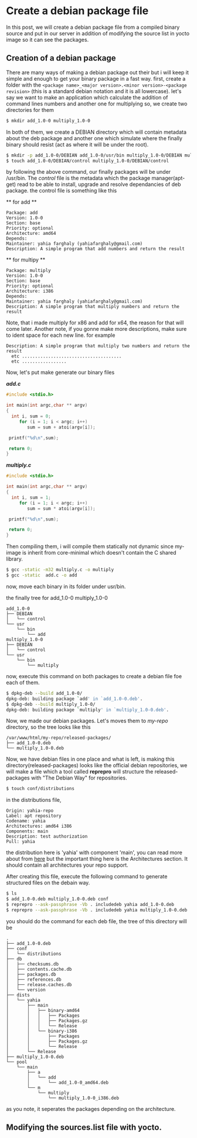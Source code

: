 # Create a debian package file
In this post, we will create a debian package file from a compiled binary source and put in our server in addition of modifying the source list in yocto image so it can see the packages.

## Creation of a debian package 
There are many ways of making a debian package out their but i will keep it simple and enough to get your binary package in a fast way. 
first, create a folder with the ``` <package name>_<major version>.<minor version>-<package revision> ``` (this is a standard debian notation and it is all lowercase). let's say we want to make an application which calculate the addition of command lines numbers and another one for multiplying so, we create two directories for them

```sh
$ mkdir add_1.0-0 multiply_1.0-0
```
In both of them, we create a DEBIAN directory which will contain metadata about the deb package and another one which simulate where the finally binary should resist (act as where it will be under the root).
```sh
$ mkdir -p add_1.0-0/DEBIAN add_1.0-0/usr/bin multiply_1.0-0/DEBIAN multiply_1.0-0/usr/bin
$ touch add_1.0-0/DEBIAN/control multiply_1.0-0/DEBIAN/control
```
by following the above command, our finally packages will be under /usr/bin. The *control* file is the metadata which the package manager(apt-get) read to be able to install, upgrade and resolve dependancies of deb package.
the control file is something like this

** for add **
```
Package: add
Version: 1.0-0
Section: base
Priority: optional
Architecture: amd64
Depends:
Maintainer: yahia farghaly (yahiafarghaly@gmail.com)
Description: A simple program that add numbers and return the result
```
** for multipy **
```
Package: multiply
Version: 1.0-0
Section: base
Priority: optional
Architecture: i386
Depends:
Maintainer: yahia farghaly (yahiafarghaly@gmail.com)
Description: A simple program that multiply numbers and return the result
```

Note, that i made multiply for x86 and add for x64, the reason for that will come later. Another note, if you gonne make more descriptions, make sure to ident space for each new line. for example
```
Description: A simple program that multiply two numbers and return the result
  etc ......................................
  etc .................
```
Now, let's put make generate our binary files

***add.c***
```c
#include <stdio.h>

int main(int argc,char ** argv)
{
  int i, sum = 0;
     for (i = 1; i < argc; i++)
        sum = sum + atoi(argv[i]);

 printf("%d\n",sum);

 return 0;
}
```

***multiply.c***
```c
#include <stdio.h>

int main(int argc,char ** argv)
{
  int i, sum = 1;
     for (i = 1; i < argc; i++)
        sum = sum * atoi(argv[i]);

 printf("%d\n",sum);

 return 0;
}
```
Then compiling them, i will compile them statically not dynamic since my-image is inherit from core-minimal which doesn't contain the C shared library.

```sh
$ gcc -static -m32 multiply.c -o multiply
$ gcc -static  add.c -o add
```
now, move each binary in its folder under usr/bin.

the finally tree for add_1.0-0 multiply_1.0-0
```
add_1.0-0
├── DEBIAN
│   └── control
└── usr
    └── bin
        └── add
multiply_1.0-0
├── DEBIAN
│   └── control
└── usr
    └── bin
        └── multiply
```

now, execute this command on both packages to create a debian file foe each of them.
```sh
$ dpkg-deb --build add_1.0-0/
dpkg-deb: building package `add' in `add_1.0-0.deb'.
$ dpkg-deb --build multiply_1.0-0/
dpkg-deb: building package `multiply' in `multiply_1.0-0.deb'.
```
Now, we made our debian packages. Let's moves them to *my-repo* directory, so the tree looks like this
```
/var/www/html/my-repo/released-packages/
├── add_1.0-0.deb
└── multiply_1.0-0.deb
```
Now, we have debian files in one place and what is left, is making this directory(released-packages) looks like the official debian repositories, we will make a file which a tool called **reprepro** will structure the released-packages with "The Debian Way" for repositories. 
```sh
$ touch conf/distributions
```
in the distributions file,
```
Origin: yahia-repo
Label: apt repository
Codename: yahia
Architectures: amd64 i386
Components: main
Description: test authorization
Pull: yahia
```
the distribution here is 'yahia' with component 'main', you can read more about from [here](http://www.ibiblio.org/gferg/ldp/giles/repository/repository-2.html) but the important thing here is the Architectures section. It should contain all architectures your repo support.

After creating this file, execute the following command to generate structured files on the debain way.
```sh
$ ls 
$ add_1.0-0.deb multiply_1.0-0.deb conf
$ reprepro --ask-passphrase -Vb . includedeb yahia add_1.0-0.deb
$ reprepro --ask-passphrase -Vb . includedeb yahia multiply_1.0-0.deb 
```
you should do the command for each deb file, the tree of this directory will be

```
.
├── add_1.0-0.deb
├── conf
│   └── distributions
├── db
│   ├── checksums.db
│   ├── contents.cache.db
│   ├── packages.db
│   ├── references.db
│   ├── release.caches.db
│   └── version
├── dists
│   └── yahia
│       ├── main
│       │   ├── binary-amd64
│       │   │   ├── Packages
│       │   │   ├── Packages.gz
│       │   │   └── Release
│       │   └── binary-i386
│       │       ├── Packages
│       │       ├── Packages.gz
│       │       └── Release
│       └── Release
├── multiply_1.0-0.deb
└── pool
    └── main
        ├── a
        │   └── add
        │       └── add_1.0-0_amd64.deb
        └── m
            └── multiply
                └── multiply_1.0-0_i386.deb
```
as you note, it seperates the packages depending on the architecture. 

## Modifying the sources.list file with yocto.
